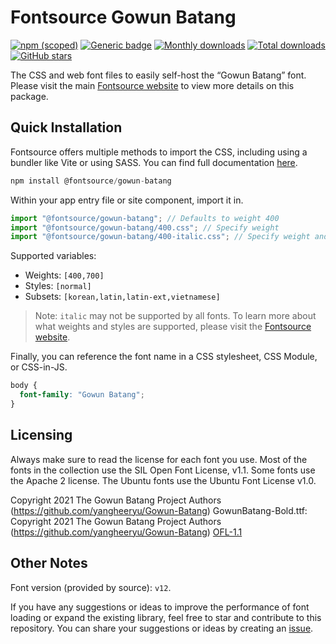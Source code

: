# Fontsource Gowun Batang

[![npm (scoped)](https://img.shields.io/npm/v/@fontsource/gowun-batang?color=brightgreen)](https://www.npmjs.com/package/@fontsource/gowun-batang) [![Generic badge](https://img.shields.io/badge/fontsource-passing-brightgreen)](https://github.com/fontsource/fontsource) [![Monthly downloads](https://badgen.net/npm/dm/@fontsource/gowun-batang)](https://github.com/fontsource/fontsource) [![Total downloads](https://badgen.net/npm/dt/@fontsource/gowun-batang)](https://github.com/fontsource/fontsource) [![GitHub stars](https://img.shields.io/github/stars/fontsource/fontsource.svg?style=social&label=Star)](https://github.com/fontsource/fontsource/stargazers)

The CSS and web font files to easily self-host the “Gowun Batang” font. Please visit the main [Fontsource website](https://fontsource.org/fonts/gowun-batang) to view more details on this package.

## Quick Installation

Fontsource offers multiple methods to import the CSS, including using a bundler like Vite or using SASS. You can find full documentation [here](https://fontsource.org/docs/getting-started/introduction).

```javascript
npm install @fontsource/gowun-batang
```

Within your app entry file or site component, import it in.

```javascript
import "@fontsource/gowun-batang"; // Defaults to weight 400
import "@fontsource/gowun-batang/400.css"; // Specify weight
import "@fontsource/gowun-batang/400-italic.css"; // Specify weight and style
```

Supported variables:
- Weights: `[400,700]`
- Styles: `[normal]`
- Subsets: `[korean,latin,latin-ext,vietnamese]`

> Note: `italic` may not be supported by all fonts. To learn more about what weights and styles are supported, please visit the [Fontsource website](https://fontsource.org/fonts/gowun-batang).

Finally, you can reference the font name in a CSS stylesheet, CSS Module, or CSS-in-JS.

```css
body {
  font-family: "Gowun Batang";
}
```

## Licensing
Always make sure to read the license for each font you use. Most of the fonts in the collection use the SIL Open Font License, v1.1. Some fonts use the Apache 2 license. The Ubuntu fonts use the Ubuntu Font License v1.0.

Copyright 2021 The Gowun Batang Project Authors (https://github.com/yangheeryu/Gowun-Batang) GowunBatang-Bold.ttf: Copyright 2021 The Gowun Batang Project Authors (https://github.com/yangheeryu/Gowun-Batang)
[OFL-1.1](https://openfontlicense.org)

## Other Notes
Font version (provided by source): `v12`.

If you have any suggestions or ideas to improve the performance of font loading or expand the existing library, feel free to star and contribute to this repository. You can share your suggestions or ideas by creating an [issue](https://github.com/fontsource/fontsource/issues).